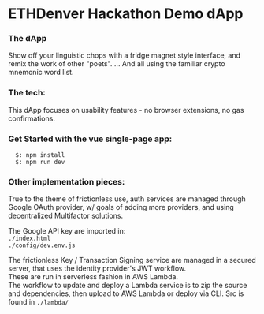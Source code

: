 # ETHDenver Hackathon Demo dApp

### The dApp
Show off your linguistic chops with a fridge magnet style interface, and remix the work of other "poets". ... And all using the familiar crypto mnemonic word list.

### The tech:
This dApp focuses on usability features - no browser extensions, no gas confirmations.

### Get Started with the vue single-page app:
```
  $: npm install
  $: npm run dev
```

### Other implementation pieces:
True to the theme of frictionless use, auth services are managed through Google OAuth provider, w/ goals of adding more providers, and using decentralized Multifactor solutions.

The Google API key are imported in:  
`./index.html`  
`./config/dev.env.js`

The frictionless Key / Transaction Signing service are managed in a secured server, that uses the identity provider's JWT workflow.  
These are run in serverless fashion in AWS Lambda.  
The workflow to update and deploy a Lambda service is to zip the source and dependencies, then upload to AWS Lambda or deploy via CLI.
Src is found in `./lambda/`